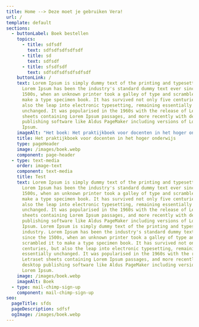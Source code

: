 ```yaml
---
title: Home --> Deze moet je gebruiken Vera!
url: /
template: default
sections:
  - buttonLabel: Boek bestellen
    topics:
      - title: sdfsdf
        text: sdfsdfsdfsdfsdf
      - title: sd
        text: sdfsdf
      - title: sfsdfsdf
        text: sdfsdfsdfsdfsdfsdf
    buttonLink: /
    text: Lorem Ipsum is simply dummy text of the printing and typesetting industry.
      Lorem Ipsum has been the industry's standard dummy text ever since the
      1500s, when an unknown printer took a galley of type and scrambled it to
      make a type specimen book. It has survived not only five centuries, but
      also the leap into electronic typesetting, remaining essentially
      unchanged. It was popularised in the 1960s with the release of Letraset
      sheets containing Lorem Ipsum passages, and more recently with desktop
      publishing software like Aldus PageMaker including versions of Lorem
      Ipsum.
    imageAlt: "Het boek: Het praktijkboek voor docenten in het hoger onderwijs"
    title: Het praktijkboek voor docenten in het hoger onderwijs
    type: pageHeader
    image: /images/boek.webp
    component: page-header
  - type: text-media
    order: image-text
    component: text-media
    title: Test
    text: Lorem Ipsum is simply dummy text of the printing and typesetting industry.
      Lorem Ipsum has been the industry's standard dummy text ever since the
      1500s, when an unknown printer took a galley of type and scrambled it to
      make a type specimen book. It has survived not only five centuries, but
      also the leap into electronic typesetting, remaining essentially
      unchanged. It was popularised in the 1960s with the release of Letraset
      sheets containing Lorem Ipsum passages, and more recently with desktop
      publishing software like Aldus PageMaker including versions of Lorem
      Ipsum. Lorem Ipsum is simply dummy text of the printing and typesetting
      industry. Lorem Ipsum has been the industry's standard dummy text ever
      since the 1500s, when an unknown printer took a galley of type and
      scrambled it to make a type specimen book. It has survived not only five
      centuries, but also the leap into electronic typesetting, remaining
      essentially unchanged. It was popularised in the 1960s with the release of
      Letraset sheets containing Lorem Ipsum passages, and more recently with
      desktop publishing software like Aldus PageMaker including versions of
      Lorem Ipsum.
    image: /images/boek.webp
    imageAlt: Boek
  - type: mail-chimp-sign-up
    component: mail-chimp-sign-up
seo:
  pageTitle: sfds
  pageDescription: sdfsf
  ogImage: /images/boek.webp
---
```

